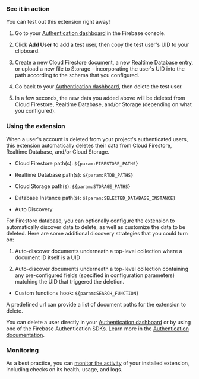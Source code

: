### See it in action

You can test out this extension right away!

1.  Go to your [Authentication dashboard](https://console.firebase.google.com/project/${param:PROJECT_ID}/authentication/users) in the Firebase console.

1.  Click **Add User** to add a test user, then copy the test user's UID to your clipboard.

1.  Create a new Cloud Firestore document, a new Realtime Database entry, or upload a new file to Storage - incorporating the user's UID into the path according to the schema that you configured.

1.  Go back to your [Authentication dashboard](https://console.firebase.google.com/project/${param:PROJECT_ID}/authentication/users), then delete the test user.

1.  In a few seconds, the new data you added above will be deleted from Cloud Firestore, Realtime Database, and/or Storage (depending on what you configured).

### Using the extension

When a user's account is deleted from your project's authenticated users, this extension automatically deletes their data from Cloud Firestore, Realtime Database, and/or Cloud Storage.

* Cloud Firestore path(s): `${param:FIRESTORE_PATHS}`
* Realtime Database path(s): `${param:RTDB_PATHS}`
* Cloud Storage path(s): `${param:STORAGE_PATHS}`
* Database Instance path(s): `${param:SELECTED_DATABASE_INSTANCE}`

* Auto Discovery

For Firestore database, you can optionally configure the extension to automatically discover data to delete, as well as customize the data to be deleted. Here are some additional discovery strategies that you could turn on:

1. Auto-discover documents underneath a top-level collection where a document ID itself is a UID

2. Auto-discover documents underneath a top-level collection containing any pre-configured fields (specified in configuration parameters) matching the UID that triggered the deletion.

* Custom functions hook: `${param:SEARCH_FUNCTION}`

A predefined url can provide a list of document paths for the extension to delete.

You can delete a user directly in your [Authentication dashboard]((https://console.firebase.google.com/project/${param:PROJECT_ID}/authentication/users)) or by using one of the Firebase Authentication SDKs. Learn more in the [Authentication documentation](https://firebase.google.com/docs/auth).

### Monitoring

As a best practice, you can [monitor the activity](https://firebase.google.com/docs/extensions/manage-installed-extensions#monitor) of your installed extension, including checks on its health, usage, and logs.
